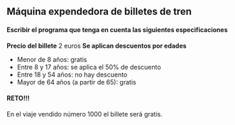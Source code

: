 ## Máquina expendedora de billetes de tren

#### Escribir el programa que tenga en cuenta las siguientes especificaciones

**Precio del billete** 2 euros
**Se aplican descuentos por edades**
- Menor de 8 años: gratis
- Entre 8 y 17 años: se aplica el 50% de descuento
- Entre 18 y 54 años: no hay descuento
- Mayor de 64 años (a partir de 65): gratis

#### RETO!!!
En el viaje vendido número 1000 el billete será gratis.
